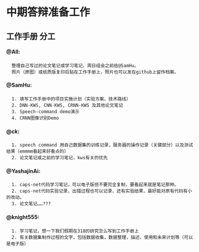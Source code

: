 # 中期答辩准备工作  

## 工作手册 分工

#### @All:  
      整理自己写过的论文笔记或学习笔记，周日组会之前给@SamHu。
      照片（原图）或纸质版复印后贴在工作手册上，照片也可以发在github上留作档案。  
#### @SamHu:  
      1. 填写工作手册中的项目实施计划（实验方案、技术路线）  
      2. DNN-KWS, CNN-KWS, CRNN-KWS 及其他论文笔记 
      3. Speech-command demo演示  
      4. CRNN图像识别Demo  
#### @ck:
      1. speech command 用自己数据集的训练记录，服务器的操作记录（关键部分）以及测试结果（emmmm看起来好看点的）
      2. 论文笔记或之前的学习笔记，kws有关的优先
#### @YashajinAi:
      1. caps-net代码学习笔记，可以电子版但不要完全复制，要看起来就是笔记那种。  
      2. caps-net代码实验记录，出错过程也可以记录，还有实验结果，最好能对原有代码有小的改动。  
      3. 论文笔记……???   
#### @knight555:
      1. 学习笔记，想一下我们假期在318的研究怎么写到工作手册上  
      2. 有关数据集制作过程的文字，包括数据收集，数据整理，描述，使用和未来计划等（可以是电子版）  
      
     
      
